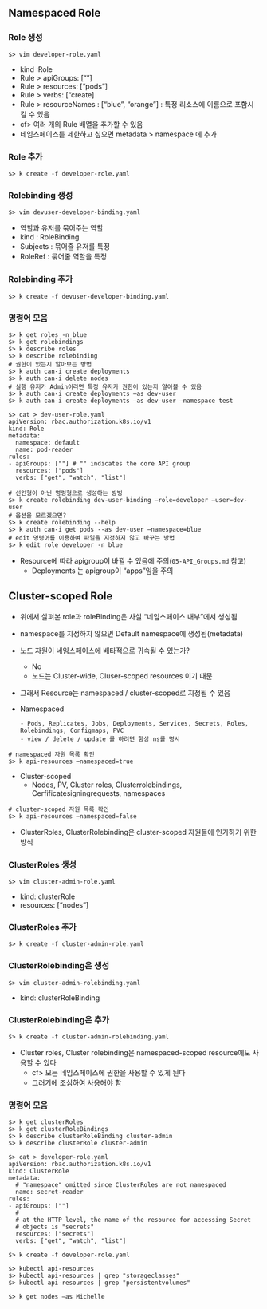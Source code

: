 ## Namespaced Role

### Role 생성

```shell
$> vim developer-role.yaml
```

- kind :Role
- Rule > apiGroups: [“”]
- Rule > resources: [“pods”]
- Rule > verbs: [“create]
- Rule > resourceNames : [“blue”, “orange”] : 특정 리소스에 이름으로 포함시킬 수 있음
- cf> 여러 개의 Rule 배열을 추가할 수 있음
- 네임스페이스를 제한하고 싶으면 metadata > namespace 에 추가

### Role 추가

```shell
$> k create -f developer-role.yaml
```

### Rolebinding 생성

```shell
$> vim devuser-developer-binding.yaml
```

- 역할과 유저를 묶어주는 역할
- kind : RoleBinding
- Subjects : 묶어줄 유저를 특정
- RoleRef : 묶어줄 역할을 특정

### Rolebinding 추가

```shell
$> k create -f devuser-developer-binding.yaml
```

### 명령어 모음

```shell
$> k get roles -n blue
$> k get rolebindings
$> k describe roles
$> k describe rolebinding
# 권한이 있는지 알아보는 방법
$> k auth can-i create deployments
$> k auth can-i delete nodes
# 실행 유저가 Admin이라면 특정 유저가 권한이 있는지 알아볼 수 있음
$> k auth can-i create deployments —as dev-user
$> k auth can-i create deployments —as dev-user —namespace test

$> cat > dev-user-role.yaml
apiVersion: rbac.authorization.k8s.io/v1
kind: Role
metadata:
  namespace: default
  name: pod-reader
rules:
- apiGroups: [""] # "" indicates the core API group
  resources: ["pods"]
  verbs: ["get", "watch", "list"]

# 선언형이 아닌 명령형으로 생성하는 방벙
$> k create rolebinding dev-user-binding —role=developer —user=dev-user
# 옵션을 모르겠으면?
$> k create rolebinding --help
$> k auth can-i get pods --as dev-user —namespace=blue
# edit 명령어를 이용하여 파일을 지정하지 않고 바꾸는 방법
$> k edit role developer -n blue
```

- Resource에 따라 apigroup이 바뀔 수 있음에 주의(`05-API_Groups.md` 참고)
  - Deployments 는 apigroup이 “apps”임을 주의

## Cluster-scoped Role

- 위에서 살펴본 role과 roleBinding은 사실 “네임스페이스 내부”에서 생성됨
- namespace를 지정하지 않으면 Default namespace에 생성됨(metadata)
- 노드 자원이 네임스페이스에 배타적으로 귀속될 수 있는가?
  - No
  - 노드는 Cluster-wide, Cluser-scoped resources 이기 때문
- 그래서 Resource는 namespaced / cluster-scoped로 지정될 수 있음
- Namespaced

      - Pods, Replicates, Jobs, Deployments, Services, Secrets, Roles, Rolebindings, Configmaps, PVC
      - view / delete / update 를 하려면 항상 ns를 명시

```shell
# namespaced 자원 목록 확인
$> k api-resources —namespaced=true
```

- Cluster-scoped
  - Nodes, PV, Cluster roles, Clusterrolebindings, Cerfificatesigningrequests, namespaces

```shell
# cluster-scoped 자원 목록 확인
$> k api-resources —namespaced=false
```

- ClusterRoles, ClusterRolebinding은 cluster-scoped 자원들에 인가하기 위한 방식

### ClusterRoles 생성

```shell
$> vim cluster-admin-role.yaml
```

- kind: clusterRole
- resources: [“nodes”]

### ClusterRoles 추가

```shell
$> k create -f cluster-admin-role.yaml
```

### ClusterRolebinding은 생성

```shell
$> vim cluster-admin-rolebinding.yaml
```

- kind: clusterRoleBinding

### ClusterRolebinding은 추가

```shell
$> k create -f cluster-admin-rolebinding.yaml
```

- Cluster roles, Cluster rolebinding은 namespaced-scoped resource에도 사용할 수 있다
  - cf> 모든 네임스페이스에 권한을 사용할 수 있게 된다
  - 그러기에 조심하여 사용해야 함

### 명령어 모음

```shell
$> k get clusterRoles
$> k get clusterRoleBindings
$> k describe clusterRoleBinding cluster-admin
$> k describe clusterRole cluster-admin

$> cat > developer-role.yaml
apiVersion: rbac.authorization.k8s.io/v1
kind: ClusterRole
metadata:
  # "namespace" omitted since ClusterRoles are not namespaced
  name: secret-reader
rules:
- apiGroups: [""]
  #
  # at the HTTP level, the name of the resource for accessing Secret
  # objects is "secrets"
  resources: ["secrets"]
  verbs: ["get", "watch", "list"]

$> k create -f developer-role.yaml

$> kubectl api-resources
$> kubectl api-resources | grep "storageclasses"
$> kubectl api-resources | grep "persistentvolumes"

$> k get nodes —as Michelle
```
